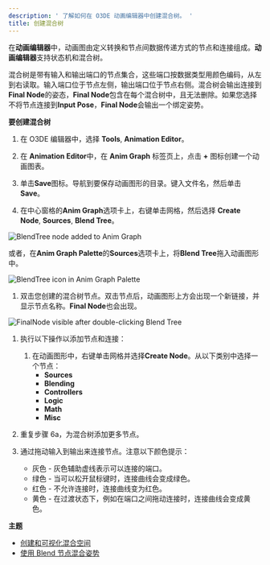 ```yaml
---
description: ' 了解如何在 O3DE 动画编辑器中创建混合树。 '
title: 创建混合树
---
```



在**动画编辑器**中，动画图由定义转换和节点间数据传递方式的节点和连接组成。**动画编辑器**支持状态机和混合树。

混合树是带有输入和输出端口的节点集合，这些端口按数据类型用颜色编码，从左到右读取。输入端口位于节点左侧，输出端口位于节点右侧。混合树会输出连接到**Final Node**的姿态，**Final Node**包含在每个混合树中，且无法删除。如果您选择不将节点连接到**Input Pose**，**Final Node**会输出一个绑定姿势。

**要创建混合树**

1. 在 O3DE 编辑器中，选择 **Tools**, **Animation Editor**。

1. 在 **Animation Editor**中，在 **Anim Graph** 标签页上，点击 **+** 图标创建一个动画图表。

1. 单击**Save**图标。导航到要保存动画图形的目录。键入文件名，然后单击**Save**。

1. 在中心窗格的**Anim Graph**选项卡上，右键单击网格，然后选择 **Create Node**, **Sources**, **Blend Tree**。

![BlendTree node added to Anim Graph](/images/user-guide/actor-animation/anim-graph-blend-tree-node.png)

   或者，在**Anim Graph Palette**的**Sources**选项卡上，将**Blend Tree**拖入动画图形中。
   
   ![BlendTree icon in Anim Graph Palette](/images/user-guide/actor-animation/anim-graph-palette-blend-tree-node.png)

1. 双击您创建的混合树节点。双击节点后，动画图形上方会出现一个新链接，并显示节点名称。**Final Node**也会出现。

![FinalNode visible after double-clicking Blend Tree](/images/user-guide/actor-animation/anim-graph-node-path.png)

1. 执行以下操作以添加节点和连接：

   1. 在动画图形中，右键单击网格并选择**Create Node**。从以下类别中选择一个节点：
      + **Sources**
      + **Blending**
      + **Controllers**
      + **Logic**
      + **Math**
      + **Misc**

1. 重复步骤 6a，为混合树添加更多节点。

1. 通过拖动输入到输出来连接节点。注意以下颜色提示：
      + 灰色 - 灰色辅助虚线表示可以连接的端口。
      + 绿色 - 当可以松开鼠标键时，连接曲线会变成绿色。
      + 红色 - 不允许连接时，连接曲线变为红色。
      + 黄色 - 在过渡状态下，例如在端口之间拖动连接时，连接曲线会变成黄色。

**主题**
+ [创建和可视化混合空间](/docs/user-guide/visualization/animation/animation-editor/blend-spaces/)
+ [使用 Blend 节点混合姿势](/docs/user-guide/visualization/animation/animation-editor/blending-poses/)
